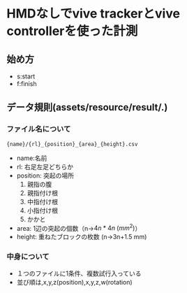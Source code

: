 # HMDなしでvive trackerとvive controllerを使った計測

## 始め方
- s:start
- f:finish

## データ規則(assets/resource/result/.)
### ファイル名について
 `{name}/{rl}_{position}_{area}_{height}.csv`
- name:名前
- rl: 右足左足どちらか
- position: 突起の場所
  1. 親指の腹
  2. 親指付け根
  3. 中指付け根
  4. 小指付け根
  5. かかと
- area: 1辺の突起の個数（n→$4n*4n \; (mm^2)$）
- height: 重ねたブロックの枚数 (n→3n+1.5 mm)

### 中身について
- １つのファイルに1条件、複数試行入っている
- 並び順は,x,y,z(position),x,y,z,w(rotation)